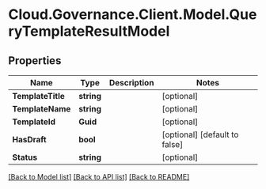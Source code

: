 # Cloud.Governance.Client.Model.QueryTemplateResultModel
## Properties

Name | Type | Description | Notes
------------ | ------------- | ------------- | -------------
**TemplateTitle** | **string** |  | [optional] 
**TemplateName** | **string** |  | [optional] 
**TemplateId** | **Guid** |  | [optional] 
**HasDraft** | **bool** |  | [optional] [default to false]
**Status** | **string** |  | [optional] 

[[Back to Model list]](../README.md#documentation-for-models) [[Back to API list]](../README.md#documentation-for-api-endpoints) [[Back to README]](../README.md)

